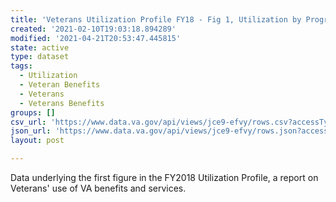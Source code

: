 ```yaml
---
title: 'Veterans Utilization Profile FY18 - Fig 1, Utilization by Program'
created: '2021-02-10T19:03:18.894289'
modified: '2021-04-21T20:53:47.445815'
state: active
type: dataset
tags:
  - Utilization
  - Veteran Benefits
  - Veterans
  - Veterans Benefits
groups: []
csv_url: 'https://www.data.va.gov/api/views/jce9-efvy/rows.csv?accessType=DOWNLOAD'
json_url: 'https://www.data.va.gov/api/views/jce9-efvy/rows.json?accessType=DOWNLOAD'
layout: post

---
```

Data underlying the first figure in the FY2018 Utilization Profile, a report on Veterans' use of VA benefits and services.
